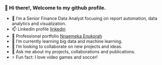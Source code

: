 ### 👋 Hi there!, Welcome to my github profile.

- 🔭 I’m a Senior Finance Data Analyst focusing on report automation, data analytics and visualization.
- 📫 Linkedin profile [linkedin](https://www.linkedin.com/in/nnaemeka-enukorah-8bb35a62/)
- 👀 Professional portfolio [Nnaemeka Enukorah](https://nenukorah.github.io/Portfolio/)
- 🌱 I’m currently learning big data and machine learning.
- 👯 I’m looking to collaborate on new projects and ideas.
- 💬 Ask me about my projects, collaborations and publications.
- ⚡ Fun fact: I love video games and soccer!
